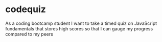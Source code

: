 # codequiz 
As a coding bootcamp student
I want to take a timed quiz on JavaScript fundamentals that stores high scores
so that I can gauge my progress compared to my peers


